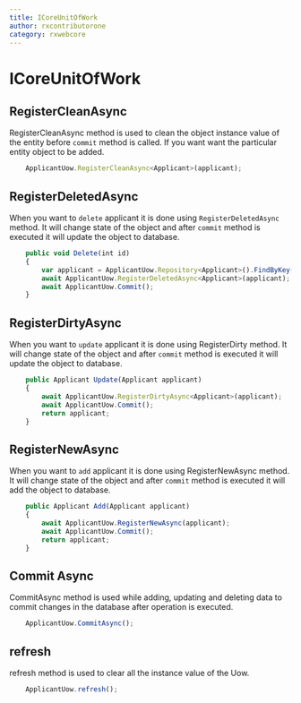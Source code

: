 ```yaml
---
title: ICoreUnitOfWork
author: rxcontributorone
category: rxwebcore
---
```


# ICoreUnitOfWork

## RegisterCleanAsync
RegisterCleanAsync method is used to clean the object instance value of the entity before `commit` method is called. If you want want the particular entity object to be added.

```js     
    ApplicantUow.RegisterCleanAsync<Applicant>(applicant);       
```

## RegisterDeletedAsync
When you want to `delete` applicant it is done using `RegisterDeletedAsync` method. It will change state of the object and after `commit` method is executed it will update the object to database.

```js
    public void Delete(int id)
    {
        var applicant = ApplicantUow.Repository<Applicant>().FindByKey(id);
        await ApplicantUow.RegisterDeletedAsync<Applicant>(applicant);
        await ApplicantUow.Commit();
    }
```

## RegisterDirtyAsync

When you want to `update` applicant it is done using RegisterDirty method. It will change state of the object and after `commit` method is executed it will update the object to database. 

```js
    public Applicant Update(Applicant applicant)
    {
        await ApplicantUow.RegisterDirtyAsync<Applicant>(applicant);
        await ApplicantUow.Commit();
        return applicant;
    }
```

## RegisterNewAsync
When you want to `add` applicant it is done using RegisterNewAsync method. It will change state of the object and after `commit` method is executed it will add the object to database. 

```js
    public Applicant Add(Applicant applicant)
    {
        await ApplicantUow.RegisterNewAsync(applicant);
        await ApplicantUow.Commit();
        return applicant;
    }
```

## Commit Async
CommitAsync method is used while adding, updating and deleting data to commit changes in the database after operation is executed.

```js
    ApplicantUow.CommitAsync();
```

## refresh
refresh method is used to clear all the instance value of the Uow.

```js
    ApplicantUow.refresh();
```